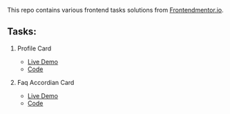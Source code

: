 This repo contains various frontend tasks solutions from [Frontendmentor.io](https://www.frontendmentor.io/challenges).

## Tasks:
 1. Profile Card
    - [Live Demo](https://frontend-designs-beta.vercel.app/)
    - [Code](https://github.com/prashantpandey9/FrontendDesigns/tree/main/faq-accordion-card-main)

 2. Faq Accordian Card
    - [Live Demo](https://frontend-pi-weld.vercel.app/)
    - [Code](https://github.com/prashantpandey9/FrontendDesigns/tree/main/faq-accordion-card-main)
